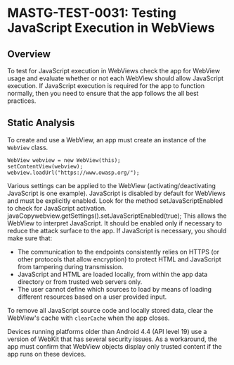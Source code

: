# MASTG-TEST-0031: Testing JavaScript Execution in WebViews

## Overview

To test for JavaScript execution in WebViews check the app for WebView usage and evaluate whether or not each WebView should allow JavaScript execution. If JavaScript execution is required for the app to function normally, then you need to ensure that the app follows the all best practices.

## Static Analysis

To create and use a WebView, an app must create an instance of the `WebView` class.

```
WebView webview = new WebView(this);
setContentView(webview);
webview.loadUrl("https://www.owasp.org/");
```
Various settings can be applied to the WebView (activating/deactivating JavaScript is one example). JavaScript is disabled by default for WebViews and must be explicitly enabled. Look for the method setJavaScriptEnabled to check for JavaScript activation.
javaCopywebview.getSettings().setJavaScriptEnabled(true);
This allows the WebView to interpret JavaScript. It should be enabled only if necessary to reduce the attack surface to the app. If JavaScript is necessary, you should make sure that:

- The communication to the endpoints consistently relies on HTTPS (or other protocols that allow encryption) to protect HTML and JavaScript from tampering during transmission.
- JavaScript and HTML are loaded locally, from within the app data directory or from trusted web servers only.
- The user cannot define which sources to load by means of loading different resources based on a user provided input.

To remove all JavaScript source code and locally stored data, clear the WebView's cache with `clearCache` when the app closes.

Devices running platforms older than Android 4.4 (API level 19) use a version of WebKit that has several security issues. As a workaround, the app must confirm that WebView objects display only trusted content if the app runs on these devices.
